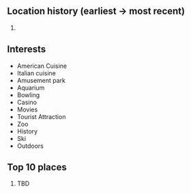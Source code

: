 ## Location history (earliest -> most recent)
1. 

## Interests
* American Cuisine
* Italian cuisine
* Amusement park
* Aquarium
* Bowling
* Casino
* Movies
* Tourist Attraction
* Zoo
* History
* Ski
* Outdoors

## Top 10 places
1. TBD